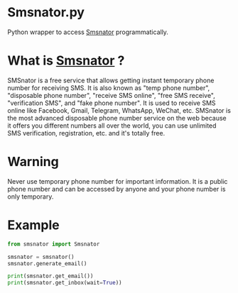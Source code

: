 # Smsnator.py

Python wrapper to access [Smsnator](https://emailnator.com/) programmatically.

# What is [Smsnator](https://smsnator.online/) ?

SMSnator is a free service that allows getting instant temporary phone number for receiving SMS. It is also known as "temp phone number", "disposable phone number", "receive SMS online", "free SMS receive", "verification SMS", and "fake phone number". It is used to receive SMS online like Facebook, Gmail, Telegram, WhatsApp, WeChat, etc. SMSnator is the most advanced disposable phone number service on the web because it offers you different numbers all over the world, you can use unlimited SMS verification, registration, etc. and it's totally free.

# Warning

Never use temporary phone number for important information. It is a public phone number and can be accessed by anyone and your phone number is only temporary.

# Example

```python
from smsnator import Smsnator

smsnator = smsnator()
smsnator.generate_email()

print(smsnator.get_email())
print(smsnator.get_inbox(wait=True))
```
